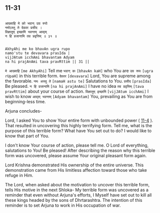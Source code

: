 ## 11-31


```shloka-sa

आख्याहि मे को भवान् उग्र रुपो
नमोऽस्तु ते देववर प्रसीद ।
विज्ञातुम् इच्छामि भवन्तम् आद्यम्
न हि प्रजानामि तव प्रवृत्तिम् ॥ ३१ ॥

```
```shloka-sa-hk

AkhyAhi me ko bhavAn ugra rupo
namo'stu te devavara prasIda |
vijJAtum icchAmi bhavantam Adyam
na hi prajAnAmi tava pravRttim || 31 ||

```
`मे आख्याहि` `[me AkhyAhi]` Tell me `भवान् कः` `[bhavAn kaH]` who You are `उग्र रूपः` `[ugra rUpaH]` in this terrible form. `देववर` `[devavara]` Lord, You are supreme among the favorable. `नमः अस्तु ते` `[namaH astu te]` Salutations to You. `प्रसीद` `[prasIda]` Be pleased. `न हि प्रजानामि` `[na hi prajAnAmi]` I have no idea `तव प्रवृत्तिम्` `[tava pravRttim]` about your course of action. `विज्ञातुम् इच्छामि` `[vijJAtum icchAmi]` I wish to know `आद्यम् भवन्तम्` `[Adyam bhavantam]` You, prevailing as You are from beginning-less time.

Arjuna concludes-

Lord, I asked You to show Your entire form with unbounded power (
[11-4](11-4.md)
). That resulted in uncovering this highly terrifying form. Tell me, what is the purpose of this terrible form? What have You set out to do? I would like to know that part of You. 

I don't know Your course of action, please tell me. O Lord of everything, salutations to You! Be pleased! After describing the reason why this terrible form was uncovered, please assume Your original pleasant form again.

Lord Krishna demonstrated His ownership of the entire universe. This demonstration came from His limitless affection toward those who take refuge in Him. 

The Lord, when asked about the motivation to uncover this terrible form, tells His motive in the next Shloka- My terrible form was uncovered as a reminder that even without Arjuna's efforts, I Myself have set out to kill all these kings headed by the sons of Dhrtarashtra. The intention of this reminder is to set Arjuna to work in His occupation of war.



